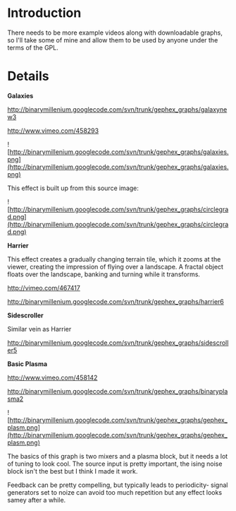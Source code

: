 # Introduction #

There needs to be more example videos along with downloadable graphs, so I'll take some of mine and allow them to be used by anyone under the terms of the GPL.


# Details #

**Galaxies**

http://binarymillenium.googlecode.com/svn/trunk/gephex_graphs/galaxynew3

http://www.vimeo.com/458293

![http://binarymillenium.googlecode.com/svn/trunk/gephex_graphs/galaxies.png](http://binarymillenium.googlecode.com/svn/trunk/gephex_graphs/galaxies.png)

This effect is built up from this source image:

![http://binarymillenium.googlecode.com/svn/trunk/gephex_graphs/circlegrad.png](http://binarymillenium.googlecode.com/svn/trunk/gephex_graphs/circlegrad.png)


**Harrier**

This effect creates a gradually changing terrain tile, which it zooms at the viewer, creating the impression of flying over a landscape.  A fractal object floats over the landscape, banking and turning while it transforms.

http://vimeo.com/467417

http://binarymillenium.googlecode.com/svn/trunk/gephex_graphs/harrier6


**Sidescroller**

Similar vein as Harrier

http://binarymillenium.googlecode.com/svn/trunk/gephex_graphs/sidescroller5


**Basic Plasma**


http://www.vimeo.com/458142

http://binarymillenium.googlecode.com/svn/trunk/gephex_graphs/binaryplasma2

![http://binarymillenium.googlecode.com/svn/trunk/gephex_graphs/gephex_plasm.png](http://binarymillenium.googlecode.com/svn/trunk/gephex_graphs/gephex_plasm.png)

The basics of this graph is two mixers and a plasma block, but it needs a lot of tuning to look cool.  The source input is pretty important, the ising noise block isn't the best but I think I made it work.

Feedback can be pretty compelling, but typically leads to periodicity- signal generators set to noize can avoid too much repetition but any effect looks samey after a while.